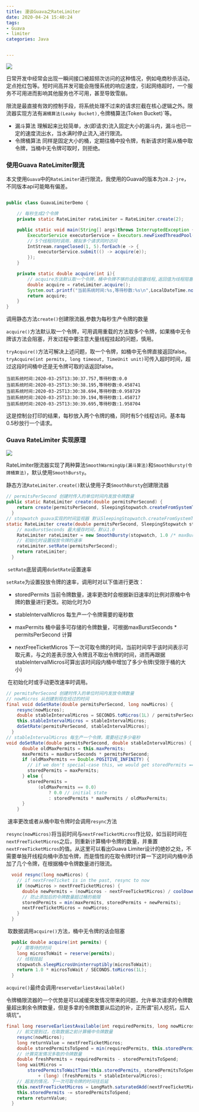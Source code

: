 ```yaml
---
title: 漫谈Guava之RateLimiter
date: 2020-04-24 15:40:24
tags:
- Guava
- limiter
categories: Java


---
```


![](https://img.yjll.art/img/20200327141404.jpg)



​	日常开发中经常会出现一瞬间接口被超频次访问的这种情况，例如电商秒杀活动，定点抢红包等。短时间高并发可能会拖慢系统的响应速度，引起网络超时，一个服务不可用进而影响其他服务也不可用，甚至导致雪崩。

​	限流是最直接有效的控制手段，将系统处理不过来的请求拦截在核心逻辑之外。限流器实现方法有`漏桶算法(Leaky Bucket),`令牌桶算法(Token Bucket)`等。

<!-- more -->

* 漏斗算法 理解起来比较简单，水(即请求)流入固定大小的漏斗内，漏斗也已一定的速度流出水，当水满时停止流入,进行限流。
* 令牌桶算法 同样是固定大小的桶，定期往桶中投令牌，有新请求时需从桶中取令牌，当桶中无令牌可取时，则拒绝。

### 使用Guava  RateLimiter限流

​	本文使用`Guava`中的`RateLimiter`进行限流，我使用的Guava的版本为`28.2-jre`，不同版本api可能略有偏差。

```java

public class GuavaLimiterDemo {

    // 每秒生成2个令牌
    private static RateLimiter rateLimiter = RateLimiter.create(2);

    public static void main(String[] args)throws InterruptedException {
        ExecutorService executorService = Executors.newFixedThreadPool(100);
        // 5个线程同时调用，模拟多个请求同时访问
        IntStream.rangeClosed(1, 5).forEach(e -> {
            executorService.submit(() -> acquire(e));
        });
    }

    private static double acquire(int i){
        // acquire方法默认取一个令牌，桶中令牌不够的话会阻塞线程,返回值为线程阻塞时间
        double acquire = rateLimiter.acquire();
        System.out.printf("当前系统时间:%s,等待秒数:%s\n",LocalDateTime.now(),acquire);
        return acquire;
    }
}
```

​	调用静态方法`create()`创建限流器,参数为每秒生产令牌的数量

​	`acquire()`方法默认取一个令牌，可用调用重载的方法取多个令牌，如果桶中无令牌该方法会阻塞，开发过程中要注意大量线程挂起的问题，慎用。

​	`tryAcquire()`方法可解决上述问题，取一个令牌，如桶中无令牌直接返回false。
`tryAcquire(int permits, long timeout, TimeUnit unit)`可传入超时时间，超过这段时间桶中还是无令牌可取的话返回false。

```
当前系统时间:2020-03-25T13:30:37.757,等待秒数:0.0
当前系统时间:2020-03-25T13:30:38.195,等待秒数:0.458741
当前系统时间:2020-03-25T13:30:38.694,等待秒数:0.958729
当前系统时间:2020-03-25T13:30:39.194,等待秒数:1.458717
当前系统时间:2020-03-25T13:30:39.695,等待秒数:1.958704
```

​	这是控制台打印的结果，每秒放入两个令牌的桶，同时有5个线程访问。基本每0.5秒放行一个请求。

### Guava RateLimiter 实现原理



![](https://img.yjll.art/img/20200327141557.png)


​	RateLimiter限流器实现了两种算法`SmoothWarmingUp(漏斗算法)`和`SmoothBursty(令牌桶算法)`，默认使用`SmoothBursty`。

​	静态方法`RateLimiter.create()`默认使用子类`SmoothBursty`创建限流器

```java  
// permitsPerSecond 创建时传入的单位时间内发放令牌数量
public static RateLimiter create(double permitsPerSecond) {
    return create(permitsPerSecond, SleepingStopwatch.createFromSystemTimer());
  }
// stopwatch guava实现的时间监视器 默认SleepingStopwatch.createFromSystemTimer()
static RateLimiter create(double permitsPerSecond, SleepingStopwatch stopwatch) {
    // maxBurstSeconds 最大缓存时间，默认1.0
    RateLimiter rateLimiter = new SmoothBursty(stopwatch, 1.0 /* maxBurstSeconds */);
    // 初始化时设置投放令牌的速率
    rateLimiter.setRate(permitsPerSecond);
    return rateLimiter;
  }
```

​	`setRate`底层调用`doSetRate`设置速率

​	`setRate`为设置投放令牌的速率，调用时对以下值进行更改：

* storedPermits 当前令牌数量，速率更改时会根据新旧速率的比例对原桶中令牌的数量进行更改。初始化时为0

* stableIntervalMicros 每生产一个令牌需要的毫秒数

* maxPermits 桶中最多可存储的令牌数量，可根据maxBurstSeconds * permitsPerSecond 计算
  
* nextFreeTicketMicros 下一次可取令牌的时间，当前时间早于该时间表示可取元素，与之的差表示放入令牌且不取出令牌的时间，进而再跟据stableIntervalMicros可算出该时间段内桶中增加了多少令牌(受限于桶的大小)
  

​	在初始化时或手动更改速率时调用。

```java
// permitsPerSecond 创建时传入的单位时间内发放令牌数量
// nowMicros 从创建到现在经过的时间
final void doSetRate(double permitsPerSecond, long nowMicros) {
    resync(nowMicros);
    double stableIntervalMicros = SECONDS.toMicros(1L) / permitsPerSecond;
    this.stableIntervalMicros = stableIntervalMicros;
    doSetRate(permitsPerSecond, stableIntervalMicros);
  }
// stableIntervalMicros 每生产一个令牌，需要经过多少毫秒
void doSetRate(double permitsPerSecond, double stableIntervalMicros) {
      double oldMaxPermits = this.maxPermits;
      maxPermits = maxBurstSeconds * permitsPerSecond;
      if (oldMaxPermits == Double.POSITIVE_INFINITY) {
        // if we don't special-case this, we would get storedPermits == NaN, below
        storedPermits = maxPermits;
      } else {
        storedPermits =
            (oldMaxPermits == 0.0)
                ? 0.0 // initial state
                : storedPermits * maxPermits / oldMaxPermits;
      }
    }
```

​	速率更改或者从桶中取令牌时会调用`resync`方法

​	`resync(nowMicros)`将当前时间与`nextFreeTicketMicros`作比较，如当前时间在`nextFreeTicketMicros`之后，则重新计算桶中令牌的数量，并重置`nextFreeTicketMicros`的值。从这里可以看出Guava Limiter设计的绝妙之处，不需要单独开线程向桶中添加令牌，而是惰性的在取令牌时计算一下这时间内桶中添加了几个令牌，在根据桶中令牌数量进行限流。

```java
  void resync(long nowMicros) {
    // if nextFreeTicket is in the past, resync to now
    if (nowMicros > nextFreeTicketMicros) {
      double newPermits = (nowMicros - nextFreeTicketMicros) / coolDownIntervalMicros();
      // 防止添加后的令牌数量超过桶的极限
      storedPermits = min(maxPermits, storedPermits + newPermits);
      nextFreeTicketMicros = nowMicros;
    }
  }
```

​	取数据调用`acquire()`方法，桶中无令牌的话会阻塞

```java
  public double acquire(int permits) {
    // 需等待的时间
    long microsToWait = reserve(permits);
    // 线程挂起
    stopwatch.sleepMicrosUninterruptibly(microsToWait);
    return 1.0 * microsToWait / SECONDS.toMicros(1L);
  }
```

​	`acquire()`最终会调用`reserveEarliestAvailable()`

​	令牌桶限流器的一个优势是可以减缓突发情况带来的问题，允许单次请求的令牌数量超出剩余令牌数量，但是多拿的令牌数要从后边的补，正所谓“前人挖坑，后人填坑”。

```java
final long reserveEarliestAvailable(int requiredPermits, long nowMicros) {
    // 前文提到过，在取数据之前计算桶中令牌数量
    resync(nowMicros);
    long returnValue = nextFreeTicketMicros;
    double storedPermitsToSpend = min(requiredPermits, this.storedPermits);
    // 计算突发情况多取的令牌数量
    double freshPermits = requiredPermits - storedPermitsToSpend;
    long waitMicros =
        storedPermitsToWaitTime(this.storedPermits, storedPermitsToSpend)
            + (long) (freshPermits * stableIntervalMicros);
	// 超发的情况，下一次可取令牌的时间往后延
    this.nextFreeTicketMicros = LongMath.saturatedAdd(nextFreeTicketMicros, waitMicros);
    this.storedPermits -= storedPermitsToSpend;
    return returnValue;
  }
```




